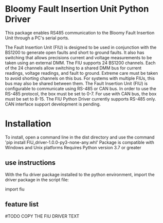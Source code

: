 # Bloomy Fault Insertion Unit Python Driver
This package enables RS485 communication to the Bloomy Fault Insertion Unit through a PC's serial ports. 

The Fault Insertion Unit (FIU) is designed to be used in conjunction with the BS1200 to generate open faults and short to ground faults. It also has switching that allows precisions current and voltage measurements to be taken using an external DMM. 
The FIU supports 24 BS1200 channels. Each of the 24 channels allow switching to a shared DMM bus for current readings, voltage readings, and fault to ground. Extreme care must be taken to avoid shorting channels on this bus. For systems with multiple FIUs, this bus may also be shared between them.
The Fault Insertion Unit (FIU) is configurable to communicate using RS-485 or CAN bus. In order to use the RS-485 protocol, the box must be set to 0-7. For use with CAN bus, the box must be set to 8-15. 
The FIU Python Driver currently supports RS-485 only. CAN interface support development is pending.

# Installation
To install, open a command line in the dist directory and use the command 'pip install FIU_driver-1.0.0-py3-none-any.whl'
Package is compatible with Windows and Unix platforms
Requires Python version 3.7 or greater

## use instructions
With the fiu driver package installed to the python environment, import the driver package in the script file:

import fiu

## feature list
#TODO COPY THE FIU DRIVER TEXT